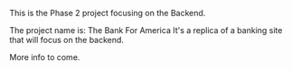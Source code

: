 This is the Phase 2 project focusing on the Backend. 

The project name is: The Bank For America
It's a replica of a banking site that will focus on the backend. 




More info to come.

